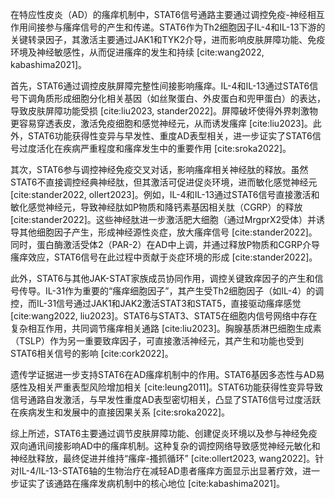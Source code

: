 在特应性皮炎（AD）的瘙痒机制中，STAT6信号通路主要通过调控免疫-神经相互作用间接参与瘙痒信号的产生和传递。STAT6作为Th2细胞因子IL-4和IL-13下游的关键转录因子，其激活主要通过JAK1和TYK2介导，进而影响皮肤屏障功能、免疫环境及神经敏感性，从而促进瘙痒的发生和持续 [cite:wang2022, kabashima2021]。

首先，STAT6通过调控皮肤屏障完整性间接影响瘙痒。IL-4和IL-13通过STAT6信号下调角质形成细胞分化相关基因（如丝聚蛋白、外皮蛋白和兜甲蛋白）的表达，导致皮肤屏障功能受损 [cite:liu2023, stander2022]。屏障破坏使得外界刺激物更容易穿透表皮，激活免疫细胞和感觉神经元，从而诱发瘙痒 [cite:liu2023]。此外，STAT6功能获得性变异与早发性、重度AD表型相关，进一步证实了STAT6信号过度活化在疾病严重程度和瘙痒发生中的重要作用 [cite:sroka2022]。

其次，STAT6参与调控神经免疫交叉对话，影响瘙痒相关神经肽的释放。虽然STAT6不直接调控经典神经肽，但其激活可促进促炎环境，进而敏化感觉神经元 [cite:stander2022, ollert2023]。例如，IL-4和IL-13通过STAT6信号直接激活和敏化感觉神经元，导致神经肽如P物质和降钙素基因相关肽（CGRP）的释放 [cite:stander2022]。这些神经肽进一步激活肥大细胞（通过MrgprX2受体）并诱导其他细胞因子产生，形成神经源性炎症，放大瘙痒信号 [cite:stander2022]。同时，蛋白酶激活受体2（PAR-2）在AD中上调，并通过释放P物质和CGRP介导瘙痒效应，STAT6信号在此过程中贡献于炎症环境的形成 [cite:stander2022]。

此外，STAT6与其他JAK-STAT家族成员协同作用，调控关键致痒因子的产生和信号传导。IL-31作为重要的“瘙痒细胞因子”，其产生受Th2细胞因子（如IL-4）的调控，而IL-31信号通过JAK1和JAK2激活STAT3和STAT5，直接驱动瘙痒感觉 [cite:wang2022, liu2023]。STAT6与STAT3、STAT5在细胞内信号网络中存在复杂相互作用，共同调节瘙痒相关通路 [cite:liu2023]。胸腺基质淋巴细胞生成素（TSLP）作为另一重要致痒因子，可直接激活神经元，其产生和功能也受到STAT6相关信号的影响 [cite:cork2022]。

遗传学证据进一步支持STAT6在AD瘙痒机制中的作用。STAT6基因多态性与AD易感性及相关严重表型风险增加相关 [cite:leung2011]。STAT6功能获得性变异导致信号通路自发激活，与早发性重度AD表型密切相关，凸显了STAT6信号过度活跃在疾病发生和发展中的直接因果关系 [cite:sroka2022]。

综上所述，STAT6主要通过调节皮肤屏障功能、创建促炎环境以及参与神经免疫双向通讯间接影响AD中的瘙痒机制。这种复杂的调控网络导致感觉神经元敏化和神经肽释放，最终促进并维持“瘙痒-搔抓循环” [cite:ollert2023, wang2022]。针对IL-4/IL-13-STAT6轴的生物治疗在减轻AD患者瘙痒方面显示出显著疗效，进一步证实了该通路在瘙痒发病机制中的核心地位 [cite:kabashima2021]。
